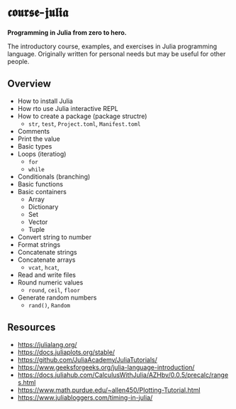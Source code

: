 # 𝖈𝖔𝖚𝖗𝖘𝖊-𝖏𝖚𝖑𝖎𝖆

**Programming in Julia from zero to hero.**

The introductory course, examples, and exercises in Julia programming language. Originally written for personal needs but may be useful for other people.

## Overview

- How to install Julia
- How rto use Julia interactive REPL
- How to create a package (package structre)
  - `str`, `test`, `Project.toml`, `Manifest.toml`
- Comments
- Print the value
- Basic types
- Loops (iteratiog)
  - `for`
  - `while`
- Conditionals (branching)
- Basic functions
- Basic containers
  - Array
  - Dictionary
  - Set
  - Vector
  - Tuple
- Convert string to number
- Format strings
- Concatenate strings
- Concatenate arrays
  - `vcat`, `hcat`,
- Read and write files
- Round numeric values
  - `round`, `ceil`, `floor`
- Generate random numbers
  - `rand()`, `Random`

## Resources

- https://julialang.org/
- https://docs.juliaplots.org/stable/
- https://github.com/JuliaAcademy/JuliaTutorials/
- https://www.geeksforgeeks.org/julia-language-introduction/
- https://docs.juliahub.com/CalculusWithJulia/AZHbv/0.0.5/precalc/ranges.html
- https://www.math.purdue.edu/~allen450/Plotting-Tutorial.html
- https://www.juliabloggers.com/timing-in-julia/
